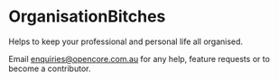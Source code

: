 # OrganisationBitches
Helps to keep your professional and personal life all organised.

Email enquiries@opencore.com.au for any help, feature requests or to become a contributor.
